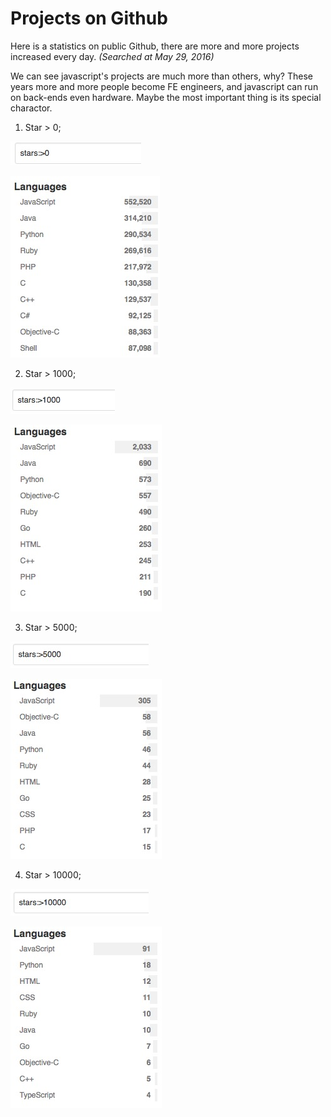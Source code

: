 # Projects on Github
Here is a statistics on public Github, there are more and more projects increased every day. *(Searched at May 29, 2016)*

We can see javascript's projects are much more than others, why? These years more and more people become FE engineers, and javascript can run on back-ends even hardware. Maybe the most important thing is its special charactor.

1. Star > 0;

![](00.png)

![](0.png)

2. Star > 1000;

![](01000.png)

![](1000.png)

3. Star > 5000;

![](05000.png)

![](5000.png)

4. Star > 10000;

![](010000.png)

![](10000.png)